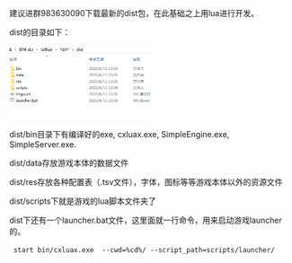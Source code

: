 建议进群983630090下载最新的dist包，在此基础之上用lua进行开发。

dist的目录如下：

<!-- <img src="https://github.com/oceancx/SimpleEngine/blob/master/doc/images/Snipaste_2020-06-12_23-20-41.png"> -->
<img src="images/Snipaste_2020-06-12_23-20-41.png" width="50%">

dist/bin目录下有编译好的exe, cxluax.exe, SimpleEngine.exe, SimpleServer.exe.

dist/data存放游戏本体的数据文件

dist/res存放各种配置表（.tsv文件），字体，图标等等游戏本体以外的资源文件

dist/scripts下就是游戏的lua脚本文件夹了

dist下还有一个launcher.bat文件，这里面就一行命令，用来启动游戏launcher的。

`` start bin/cxluax.exe  --cwd=%cd%/ --script_path=scripts/launcher/``

